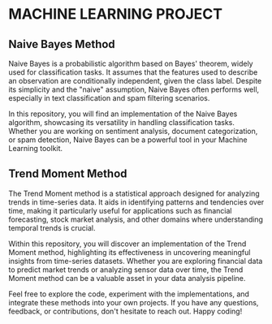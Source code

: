 # MACHINE LEARNING PROJECT
## Naive Bayes Method

Naive Bayes is a probabilistic algorithm based on Bayes' theorem, widely used for classification tasks. It assumes that the features used to describe an observation are conditionally independent, given the class label. Despite its simplicity and the "naive" assumption, Naive Bayes often performs well, especially in text classification and spam filtering scenarios.

In this repository, you will find an implementation of the Naive Bayes algorithm, showcasing its versatility in handling classification tasks. Whether you are working on sentiment analysis, document categorization, or spam detection, Naive Bayes can be a powerful tool in your Machine Learning toolkit.

## Trend Moment Method

The Trend Moment method is a statistical approach designed for analyzing trends in time-series data. It aids in identifying patterns and tendencies over time, making it particularly useful for applications such as financial forecasting, stock market analysis, and other domains where understanding temporal trends is crucial.

Within this repository, you will discover an implementation of the Trend Moment method, highlighting its effectiveness in uncovering meaningful insights from time-series datasets. Whether you are exploring financial data to predict market trends or analyzing sensor data over time, the Trend Moment method can be a valuable asset in your data analysis pipeline.

Feel free to explore the code, experiment with the implementations, and integrate these methods into your own projects. If you have any questions, feedback, or contributions, don't hesitate to reach out. Happy coding!
